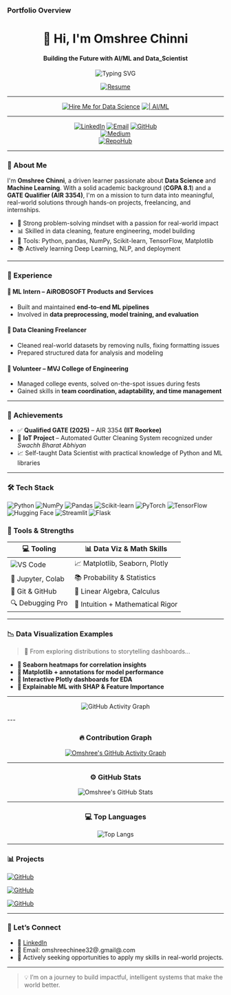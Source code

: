 ###  Portfolio Overview
<div align="center">

 #   👋 Hi, I'm Omshree Chinni

####  Building the Future with AI/ML and Data_Scientist

   ![Typing SVG](https://readme-typing-svg.demolab.com?font=Orbitron&size=28&duration=3000&pause=500&center=true&vCenter=true&width=500&lines=AI%2FML+Enthusiast;Data+Scientist+Explorer;Always+Learning+and+Building)

[![Resume](https://img.shields.io/badge/-My_Resume🔥-FF5733?style=for-the-badge&logo=firefox)](https://app.enhancv.com/share/1bf8adac/?utm_medium=growth&utm_campaign=share-resume&utm_source=dynamic)

   

---
[![Hire Me for Data Science](https://img.shields.io/badge/Hire%20Me-Data%20Scientist-0A66C2?style=flat-square&logo=databricks)](mailto:omshreechinni@gmail.com)
[![| AI/ML](https://img.shields.io/badge/%20-AI%2FML%20Engineer-6F42C1?style=flat-square&logo=openai)](mailto:omshreechinni@gmail.com)


---

[![LinkedIn](https://img.shields.io/badge/-LinkedIn-0077B5?style=for-the-badge&logo=linkedin)](https://linkedin.com/in/omshree-chinni-a4a48a249)
[![Email](https://img.shields.io/badge/-Email-blue?style=for-the-badge&logo=gmail)](mailto:your.email@example.com)
[![GitHub](https://img.shields.io/badge/-GitHub-181717?style=for-the-badge&logo=github&logoColor=white)](https://github.com/omshree-chinni)  
[![Medium](https://img.shields.io/badge/-Medium-000000?style=for-the-badge&logo=medium&logoColor=white)](https://medium.com/@your-medium-username)  
[![RepoHub](https://img.shields.io/badge/-RepoHub-blueviolet?style=for-the-badge&logo=codeforces&logoColor=white)](https://your-repohub-link.com)  


</div>


---

### 🌟 About Me

I'm **Omshree Chinni**, a driven learner passionate about **Data Science** and **Machine Learning**. With a solid academic background (**CGPA 8.1**) and a **GATE Qualifier (AIR 3354)**,  I'm on a mission to turn data into meaningful, real-world solutions through hands-on projects, freelancing, and internships.

- 🧠 Strong problem-solving mindset with a passion for real-world impact  
- 📊 Skilled in data cleaning, feature engineering, model building  
- 🔧 Tools: Python, pandas, NumPy, Scikit-learn, TensorFlow, Matplotlib  
- 📚 Actively learning Deep Learning, NLP, and deployment

---

### 💼 Experience

#### 🧪 ML Intern – AiROBOSOFT Products and Services 
- Built and maintained **end-to-end ML pipelines**
- Involved in **data preprocessing, model training, and evaluation**

#### 🧹 Data Cleaning Freelancer 
- Cleaned real-world datasets by removing nulls, fixing formatting issues
- Prepared structured data for analysis and modeling

#### 🏫 Volunteer – MVJ College of Engineering
- Managed college events, solved on-the-spot issues during fests
- Gained skills in **team coordination, adaptability, and time management**

---

### 🏅 Achievements

- ✅ **Qualified GATE (2025)** – AIR 3354 **(IIT Roorkee)**
- 🌱 **IoT Project** – Automated Gutter Cleaning System recognized under *Swachh Bharat Abhiyan*
- 📈 Self-taught Data Scientist with practical knowledge of Python and ML libraries

---

### 🛠️ Tech Stack


![Python](https://img.shields.io/badge/Python-3776AB?style=flat&logo=python&logoColor=white)
![NumPy](https://img.shields.io/badge/NumPy-013243?style=flat&logo=numpy)
![Pandas](https://img.shields.io/badge/Pandas-150458?style=flat&logo=pandas)
![Scikit-learn](https://img.shields.io/badge/Scikit--Learn-F7931E?style=flat&logo=scikit-learn)
![PyTorch](https://img.shields.io/badge/PyTorch-EE4C2C?style=flat&logo=pytorch)
![TensorFlow](https://img.shields.io/badge/TensorFlow-FF6F00?style=flat&logo=tensorflow)
![Hugging Face](https://img.shields.io/badge/HuggingFace-yellow?style=flat&logo=huggingface)
![Streamlit](https://img.shields.io/badge/Streamlit-FF4B4B?style=flat&logo=streamlit)
![Flask](https://img.shields.io/badge/Flask-black?style=flat&logo=flask)

### 🧠 Tools & Strengths

| 💻 Tooling        | 📊 Data Viz & Math Skills     |
|------------------|-------------------------------|
| ![VS Code](https://img.shields.io/badge/VS_Code-007ACC?style=flat&logo=visual-studio-code&logoColor=white) | 📈 Matplotlib, Seaborn, Plotly |
| 🧪 Jupyter, Colab | 📚 Probability & Statistics   |
| 🧰 Git & GitHub   | 🧮 Linear Algebra, Calculus   |
| 🔍 Debugging Pro  | 🧠 Intuition + Mathematical Rigor |

---

### 📉 Data Visualization Examples

> 🧪 From exploring distributions to storytelling dashboards...

- **📍 Seaborn heatmaps for correlation insights**
- **📍 Matplotlib + annotations for model performance**
- **📍 Interactive Plotly dashboards for EDA**
- **📍 Explainable ML with SHAP & Feature Importance**
  
---

<div align="center">
 
![GitHub Activity Graph](https://activity-graph.herokuapp.com/graph?username=YourUsername&theme=react-dark)

</div>
---

<div align="center">

### 🔥 Contribution Graph  
[![Omshree's GitHub Activity Graph](https://github-readme-activity-graph.vercel.app/graph?username=omshree3&theme=react-dark)](https://github.com/omshree-chinni)

---

### ⚙️ GitHub Stats  
![Omshree's GitHub Stats](https://github-readme-stats.vercel.app/api?username=omshree3&show_icons=true&theme=radical&hide=contribs,prs)

---

### 💻 Top Languages  
![Top Langs](https://github-readme-stats.vercel.app/api/top-langs/?username=omshree3&layout=compact&theme=radical)

</div>




---
### 📊 Projects

[![GitHub](https://img.shields.io/badge/-Churn_Classification_Project-181717?style=for-the-badge&logo=github)](https://github.com/Omshree3/Ann-classification-churn-with-deployment)

[![GitHub](https://img.shields.io/badge/-Phone_Economics-181717?style=for-the-badge&logo=github)](https://github.com/Omshree3/dual-ml-smartphone-price-prediction)

[![GitHub](https://img.shields.io/badge/-Student_Performance_App-181717?style=for-the-badge&logo=github)](https://github.com/Omshree3/Stu-performance-with-deployment)



---

### 🔗 Let’s Connect

- 🔗 [LinkedIn](https://linkedin.com/in/omshree-chinni-a4a48a249)
- 📧 Email: omshreechinee32@.gmail@.com
- 💬 Actively seeking opportunities to apply my skills in real-world projects.

---

> 💡 I’m on a journey to build impactful, intelligent systems that make the world better.

